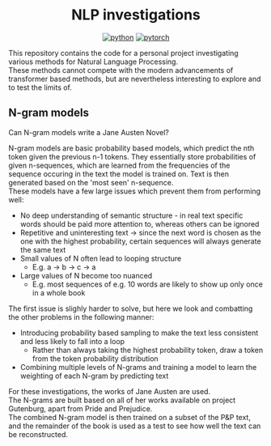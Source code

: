 <div align="center">

# NLP investigations

[![python](https://img.shields.io/badge/-Python_3.13-blue?logo=python&logoColor=white)](https://github.com/pre-commit/pre-commit)
[![pytorch](https://img.shields.io/badge/PyTorch_2.1-ee4c2c?logo=pytorch&logoColor=white)](https://pytorch.org/get-started/locally/)
  
</div>

This repository contains the code for a personal project investigating various methods for Natural Language Processing.\
These methods cannot compete with the modern advancements of transformer based methods, but are nevertheless interesting to explore and to test the limits of. 

## N-gram models

Can N-gram models write a Jane Austen Novel?

N-gram models are basic probability based models, which predict the nth token given the previous n-1 tokens. They essentially store probabilities of given n-sequences, which are learned from the frequencies of the sequence occuring in the text the model is trained on. Text is then generated based on the 'most seen' n-sequence.\
These models have a few large issues which prevent them from performing well:
  - No deep understanding of semantic structure - in real text specific words should be paid more attention to, whereas others can be ignored
  - Repetitive and uninteresting text -> since the next word is chosen as the one with the highest probability, certain sequences will always generate the same text
  - Small values of N often lead to looping structure
    - E.g. a -> b -> c -> a
  - Large values of N become too nuanced
    - E.g. most sequences of e.g. 10 words are likely to show up only once in a whole book

The first issue is slighly harder to solve, but here we look and combatting the other problems in the following manner:
  - Introducing probability based sampling to make the text less consistent and less likely to fall into a loop
    - Rather than always taking the highest probability token, draw a token from the token probability distribution
  - Combining multiple levels of N-grams and training a model to learn the weighting of each N-gram by predicting text

For these investigations, the works of Jane Austen are used.\
The N-grams are built based on all of her works available on project Gutenburg, apart from Pride and Prejudice.\
The combined N-gram model is then trained on a subset of the P&P text, and the remainder of the book is used as a test to see how well the text can be reconstructed.


